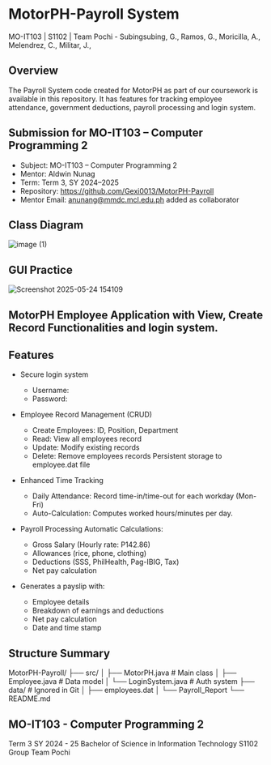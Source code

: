 # MotorPH-Payroll System
MO-IT103 | S1102 | Team Pochi - Subingsubing, G., Ramos, G., Moricilla, A., Melendrez, C., Militar, J.,

## Overview  
The Payroll System code created for MotorPH as part of our coursework is available in this repository.
It has features for tracking employee attendance, government deductions, payroll processing and login system.

## Submission for MO-IT103 – Computer Programming 2

- Subject: MO-IT103 – Computer Programming 2  
- Mentor: Aldwin Nunag  
- Term: Term 3, SY 2024–2025   
- Repository: https://github.com/Gexi0013/MotorPH-Payroll
- Mentor Email: anunang@mmdc.mcl.edu.ph added as collaborator  

## Class Diagram
![image (1)](https://github.com/user-attachments/assets/94731670-24d5-4d55-b836-18b3aa26bc1e)


## GUI Practice
![Screenshot 2025-05-24 154109](https://github.com/user-attachments/assets/22912a46-2623-4954-933d-f8463541e008)

## MotorPH Employee Application with View, Create Record Functionalities and login system.

## Features
* Secure login system
  - Username:
  - Password:

* Employee Record Management (CRUD)
  - Create Employees: ID, Position, Department 		
  - Read: View all employees record
  - Update: Modify existing records
  - Delete: Remove employees records
  Persistent storage to employee.dat file

* Enhanced Time Tracking
  - Daily Attendance: Record time-in/time-out for each workday (Mon-Fri)
  - Auto-Calculation: Computes worked hours/minutes per day.
    
* Payroll Processing
   Automatic Calculations:
    + Gross Salary (Hourly rate: P142.86)
    + Allowances (rice, phone, clothing)
    + Deductions (SSS, PhilHealth, Pag-IBIG, Tax)
    + Net pay calculation

* Generates a payslip with:
  - Employee details
  - Breakdown of earnings and deductions
  - Net pay calculation
  - Date and time stamp

## Structure Summary
 MotorPH-Payroll/
  ├── src/
  │   ├── MotorPH.java          # Main class
  │   ├── Employee.java         # Data model
  │   └── LoginSystem.java      # Auth system
  ├── data/                     # Ignored in Git
  │   ├── employees.dat
  │   └── Payroll_Report
  └── README.md
  
## MO-IT103 - Computer Programming 2
Term 3  SY 2024 - 25  Bachelor of Science in Information Technology  S1102
Group Team Pochi
